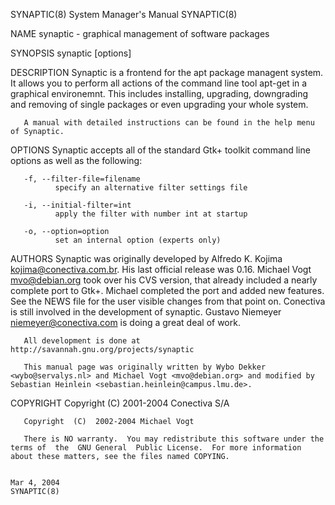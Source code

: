 SYNAPTIC(8)                                                                             System Manager's Manual                                                                            SYNAPTIC(8)

NAME
       synaptic - graphical management of software packages

SYNOPSIS
       synaptic [options]

DESCRIPTION
       Synaptic  is  a  frontend  for  the  apt  package managent system.  It allows you to perform all actions of the command line tool apt-get in a graphical environemnt. This includes installing,
       upgrading, downgrading  and removing of single packages or even upgrading your whole system.

       A manual with detailed instructions can be found in the help menu of Synaptic.

OPTIONS
       Synaptic accepts all of the standard Gtk+ toolkit command line options as well as the following:

       -f, --filter-file=filename
              specify an alternative filter settings file

       -i, --initial-filter=int
              apply the filter with number int at startup

       -o, --option=option
              set an internal option (experts only)

AUTHORS
       Synaptic was originally developed by Alfredo K. Kojima <kojima@conectiva.com.br>. His last official release was 0.16. Michael Vogt <mvo@debian.org> took over his  CVS  version,  that  already
       included  a  nearly complete port to Gtk+. Michael completed the port and added new features. See the NEWS file for the user visible changes from that point on. Conectiva is still involved in
       the development of synaptic. Gustavo Niemeyer <niemeyer@conectiva.com> is doing a great deal of work.

       All development is done at http://savannah.gnu.org/projects/synaptic

       This manual page was originally written by Wybo Dekker <wybo@servalys.nl> and Michael Vogt <mvo@debian.org> and modified by Sebastian Heinlein <sebastian.heinlein@campus.lmu.de>.

COPYRIGHT
       Copyright  (C)  2001-2004 Conectiva S/A

       Copyright  (C)  2002-2004 Michael Vogt

       There is NO warranty.  You may redistribute this software under the terms of  the  GNU General  Public License.  For more information about these matters, see the files named COPYING.

                                                                                              Mar 4, 2004                                                                                  SYNAPTIC(8)
